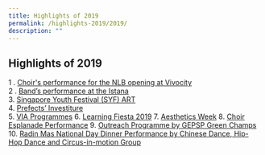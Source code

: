 ```yaml
---
title: Highlights of 2019
permalink: /highlights-2019/2019/
description: ""
---
```

## Highlights of 2019

1 \. [Choir's performance for the NLB opening at Vivocity](/permalink/2019-point1/)<br>
2 \. [Band’s performance at the Istana](/permalink/2019-point2/)<br>
3. [Singapore Youth Festival (SYF) ART](/permalink/2019-point3/)<br>
4. [Prefects’ Investiture](/permalink/2019-point4/)<br>
5. [VIA Programmes](https://ganengsengpri-moe-edu-sg-admin.cwp.sg/others/featured/highlights/highlights-of-2019/via-programmes)
6. [Learning Fiesta 2019](https://ganengsengpri-moe-edu-sg-admin.cwp.sg/others/featured/highlights/highlights-of-2019/learning-fiesta-n-open-house-2019)
7. [Aesthetics Week](https://ganengsengpri-moe-edu-sg-admin.cwp.sg/others/featured/highlights/highlights-of-2019/aesthetics-week)
8. [Choir Esplanade Performance](https://ganengsengpri-moe-edu-sg-admin.cwp.sg/others/featured/highlights/highlights-of-2019/choir-esplanade-performance)
9. [Outreach Programme by GEPSP Green Champs](https://ganengsengpri-moe-edu-sg-admin.cwp.sg/others/featured/highlights/highlights-of-2019/outreach-programme-by-gepsp-green-champs)
10. [Radin Mas National Day Dinner Performance by Chinese Dance, Hip-Hop Dance and Circus-in-motion Group](https://ganengsengpri-moe-edu-sg-admin.cwp.sg/others/featured/highlights/highlights-of-2019/radin-mas-national-day-dinner-performance-by-chinese-dance-hip-hop-dance-and-circus-in-motion-group)